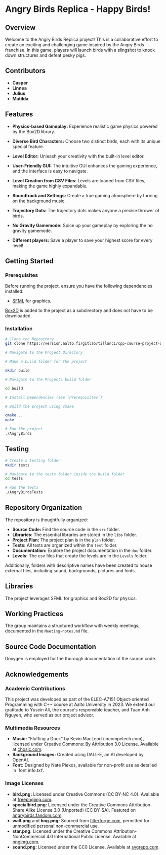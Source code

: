 # Angry Birds Replica - Happy Birds!

## Overview

Welcome to the Angry Birds Replica project! This is a collaborative effort to create an exciting and challenging game inspired by the Angry Birds franchise. In this game, players will launch birds with a slingshot to knock down structures and defeat pesky pigs.

## Contributors

- **Casper**
- **Linnea**
- **Julius**
- **Matilda**

## Features

- **Physics-based Gameplay:** Experience realistic game physics powered by the Box2D library.

- **Diverse Bird Characters:** Choose two distinct birds, each with its unique special feature.

- **Level Editor:** Unleash your creativity with the built-in level editor.

- **User-Friendly GUI:** The intuitive GUI enhances the gaming experience, and the interface is easy to navigate.

- **Level Creation from CSV Files:** Levels are loaded from CSV files, making the game highly expandable.

- **Soundtrack and Settings:** Create a true gaming atmosphere by turning on the background music.

- **Trajectory Dots:** The trajectory dots makes anyone a precise thrower of birds.

- **No Gravity Gamemode:** Spice up your gameplay by exploring the no gravity gamemode.

- **Different players:** Save a player to save your highest score for every level!

## Getting Started

### Prerequisites

Before running the project, ensure you have the following dependencies installed:

- [SFML](https://www.sfml-dev.org/) for graphics.

[Box2D](https://box2d.org/) is added to the project as a subdirectory and does not have to be downloaded.

### Installation

```bash
# Clone the Repository
git clone https://version.aalto.fi/gitlab/tillanc1/cpp-course-project-angry-birds.git

# Navigate to the Project Directory

# Make a build folder for the project

mkdir build

# Navigate to the Projects build folder

cd build

# Install Dependencies (see ´Prerequisites´)

# Build the project using cmake

cmake ..
make

# Run the project
./AngryBirds
```

## Testing

```bash
# Create a testing folder
mkdir tests

# Navigate to the tests folder inside the build folder
cd tests

# Run the tests
./AngryBirdsTests
```

## Repository Organization

The repository is thoughtfully organized:

- **Source Code:** Find the source code in the `src` folder.
- **Libraries:** The essential libraries are stored in the `libs` folder.
- **Project Plan:** The project plan is in the `plan` folder.
- **Tests:** All tests are organized within the `test` folder.
- **Documentation:** Explore the project documentation in the `doc` folder.
- **Levels:** The csv files that create the levels are in the `Levels` folder.

Additionally, folders with descriptive names have been created to house external files, including sound, backgrounds, pictures and fonts.

## Libraries

The project leverages SFML for graphics and Box2D for physics.

## Working Practices

The group maintains a structured workflow with weekly meetings, documented in the `Meeting-notes.md` file.

## Source Code Documentation

Doxygen is employed for the thorough documentation of the source code.

## Acknowledgements

### Academic Contributions
This project was developed as part of the ELEC-A7151 Object-oriented Programming with C++ course at Aalto University in 2023. We extend our gratitude to Yusein Ali, the course's responsible teacher, and Tuan Anh Nguyen, who served as our project advisor.

### Multimedia Resources
- **Music:** "Fluffing a Duck" by Kevin MacLeod (incompetech.com), licensed under Creative Commons: By Attribution 3.0 License. Available at [chosic.com](https://www.chosic.com/free-music/all/).
- **Background Images:** Created using DALL-E, an AI developed by OpenAI.
- **Font:** Designed by Nate Piekos, available for non-profit use as detailed in 'font info.txt'.

### Image Licenses
- **bird.png:** Licensed under Creative Commons (CC BY-NC 4.0). Available at [freepngimg.com](https://www.freepngimg.com/).
- **specialbird.png:** Licensed under the Creative Commons Attribution-Share Alike License 3.0 (Unported) (CC BY-SA). Featured on [angrybirds.fandom.com](https://angrybirds.fandom.com/).
- **wall.png** and **bog.png:** Sourced from [filterforge.com](https://www.filterforge.com/), permitted for unmodified personal non-commercial use.
- **star.png:** Licensed under the Creative Commons Attribution-NonCommercial 4.0 International Public License. Available at [pngimg.com](https://www.pngimg.com/).
- **sound.png:** Licensed under the CC0 License. Available at [svgrepo.com](https://www.svgrepo.com/).
